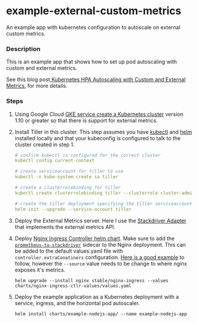 # example-external-custom-metrics
An example app with kubernetes configuration to autoscale on external custom metrics.

### Description

This is an example app that shows how to set up pod autoscaling with custom and external metrics.

See this blog post,[Kubernetes HPA Autoscaling with Custom and External Metrics](https://medium.com/@jessgreb01/kubernetes-hpa-autoscaling-with-custom-and-external-metrics-da7f41ff7846), for more details.

### Steps

1. Using Google Cloud [GKE service create a Kubernetes cluster](https://cloud.google.com/kubernetes-engine/docs/how-to/creating-a-cluster) version 1.10 or greater so that there is support for external metrics.

2. Install Tiller in this cluster. This step assumes you have [kubectl](https://kubernetes.io/docs/tasks/tools/install-kubectl/) and [helm](https://docs.helm.sh/using_helm/) installed locally and that your kubeconfig is configured to talk to the cluster created in step 1.

    ```yaml
    # confirm kubectl is configured for the correct cluster
    kubectl config current-context

    # create serviceaccount for tiller to use
    kubectl -n kube-system create sa tiller
    
    # create a clusterrolebinding for tiller
    kubectl create clusterrolebinding tiller --clusterrole cluster-admin --serviceaccount=kube-system:tiller

    # create the tiller deployment specifying the tiller serviceaccount
    helm init --upgrade --service-account tiller

3. Deploy the External Metrics server. Here I use the [Stackdriver Adapter](https://github.com/GoogleCloudPlatform/k8s-stackdriver/tree/master/custom-metrics-stackdriver-adapter) that implements the external metrics API.

4. Deploy [Nginx Ingress Controller helm chart](https://github.com/helm/charts/tree/master/stable/nginx-ingress). Make sure to add the [`prometheus-to-stackdriver`](https://github.com/GoogleCloudPlatform/k8s-stackdriver/tree/master/prometheus-to-sd) sidecar to the Nginx deployment. This can be added to the default values.yaml file with `controller.extraConatiners` configuration.  [Here is a good example](https://github.com/GoogleCloudPlatform/k8s-stackdriver/blob/master/prometheus-to-sd/kubernetes/prometheus-to-sd-kube-state-metrics.yaml#L26) to follow, however the  `--source` value needs to be change to where nginx exposes it's metrics.

    `helm upgrade --install nginx stable/nginx-ingress --values charts/nginx-ingress-ctlr-values/values.yaml`
    
5. Deploy the example application as a Kubernetes deployment with a service, ingress, and the horizontal pod autoscaler.

    `helm install charts/example-nodejs-app/ --name example-nodejs-app`
